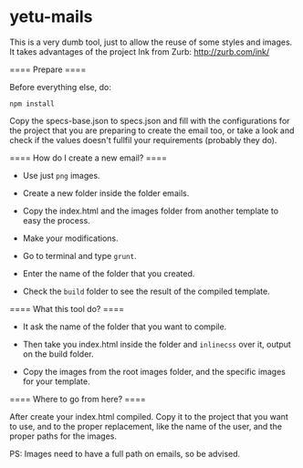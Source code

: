 yetu-mails
==========

This is a very dumb tool, just to allow the reuse of some styles and images. It takes advantages of the project Ink from Zurb: http://zurb.com/ink/

==== Prepare ====

Before everything else, do:

	npm install

Copy the specs-base.json to specs.json and fill with the configurations for the project that you are preparing to create the email too, or take a look and check if the values doesn't fullfil your requirements (probably they do).

==== How do I create a new email? ====

* Use just ```png``` images.

* Create a new folder inside the folder emails.

* Copy the index.html and the images folder from another template to easy the process.

* Make your modifications.

* Go to terminal and type ```grunt```.

* Enter the name of the folder that you created.

* Check the ```build``` folder to see the result of the compiled template.

==== What this tool do? ====

* It ask the name of the folder that you want to compile.

* Then take you index.html inside the folder and ```inlinecss``` over it, output on the build folder.

* Copy the images from the root images folder, and the specific images for your template.

==== Where to go from here? ====

After create your index.html compiled. Copy it to the project that you want to use, and to the proper replacement, like the name of the user, and the proper paths for the images.

PS: Images need to have a full path on emails, so be advised.